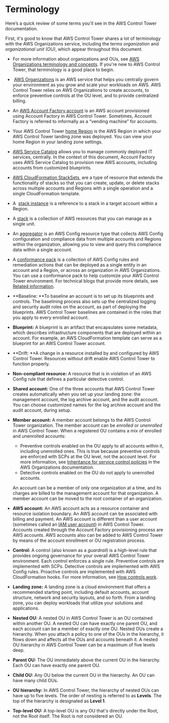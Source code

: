 # Terminology<a name="terminology"></a>

Here’s a quick review of some terms you'll see in the AWS Control Tower documentation\.

First, it's good to know that AWS Control Tower shares a lot of terminology with the AWS Organizations service, including the terms *organization* and *organizational unit \(OU\)*, which appear throughout this document\. 
+ For more information about organizations and OUs, see [AWS Organizations terminology and concepts](https://docs.aws.amazon.com/organizations/latest/userguide/orgs_getting-started_concepts.html)\. If you're new to AWS Control Tower, that terminology is a good place to begin\.
+  [AWS Organizations](https://docs.aws.amazon.com/organizations/latest/userguide/orgs_introduction.html) is an AWS service that helps you centrally govern your environment as you grow and scale your workloads on AWS\. AWS Control Tower relies on AWS Organizations to create accounts, to enforce preventive controls at the OU level, and to provide centralized billing\.
+ An [AWS Account Factory account](https://docs.aws.amazon.com/controltower/latest/userguide/account-factory.html) is an AWS account provisioned using Account Factory in AWS Control Tower\. Sometimes, Account Factory is referred to informally as a “vending machine” for accounts\. 
+ Your AWS Control Tower [home Region](https://docs.aws.amazon.com/controltower/latest/userguide/best-practices.html#tips-for-admin-setup) is the AWS Region in which your AWS Control Tower landing zone was deployed\. You can view your home Region in your landing zone settings\. 
+ [AWS Service Catalog](https://docs.aws.amazon.com/servicecatalog/latest/adminguide/introduction.html) allows you to manage commonly deployed IT services, centrally\. In the context of this document, Account Factory uses AWS Service Catalog to provision new AWS accounts, including accounts from customized blueprints\. 
+ [AWS CloudFormation StackSets ](https://docs.aws.amazon.com/AWSCloudFormation/latest/UserGuide/stacksets-concepts.html) are a type of resource that extends the functionality of stacks so that you can create, update, or delete stacks across multiple accounts and Regions with a single operation and a single CloudFormation template\. 
+ A  [stack instance](https://docs.aws.amazon.com/AWSCloudFormation/latest/UserGuide/stacksets-concepts.html#stacksets-concepts-stackinstances) is a reference to a stack in a target account within a Region\. 
+ A [stack](https://docs.aws.amazon.com/AWSCloudFormation/latest/UserGuide/cfn-whatis-concepts.html#w2ab1b5c15b) is a collection of AWS resources that you can manage as a single unit\. 
+ An [aggregator](https://docs.aws.amazon.com/config/latest/developerguide/aggregate-data.html) is an AWS Config resource type that collects AWS Config configuration and compliance data from multiple accounts and Regions within the organization, allowing you to view and query this compliance data within a single account\. 
+ A [conformance pack](https://docs.aws.amazon.com/config/latest/developerguide/conformance-packs.html) is a collection of AWS Config rules and remediation actions that can be deployed as a single entity in an account and a Region, or across an organization in AWS Organizations\. You can use a conformance pack to help customize your AWS Control Tower environment\. For technical blogs that provide more details, see [Related information](https://docs.aws.amazon.com/controltower/latest/userguide/related-information.html#working-existing-organizations)\.
+ **Baseline: **To baseline an account is to set up its blueprints and controls\. The baselining process also sets up the centralized logging and security audit roles on the account, as part of deploying the blueprints\. AWS Control Tower baselines are contained in the roles that you apply to every enrolled account\.
+  **Blueprint:** A blueprint is an artifact that encapsulates some metadata, which describes infrastructure components that are deployed within an account\. For example, an AWS CloudFormation template can serve as a blueprint for an AWS Control Tower account\.
+ **Drift: **A change in a resource installed by and configured by AWS Control Tower\. Resources without drift enable AWS Control Tower to function properly\.
+ **Non\-compliant resource:** A resource that is in violation of an AWS Config rule that defines a particular detective control\. 
+ **Shared account:** One of the three accounts that AWS Control Tower creates automatically when you set up your landing zone: the management account, the log archive account, and the audit account\. You can choose customized names for the log archive account and the audit account, during setup\.
+ **Member account:** A member account belongs to the AWS Control Tower organization\. The member account can be *enrolled* or *unenrolled* in AWS Control Tower\. When a registered OU contains a mix of enrolled and unenrolled accounts:
  + Preventive controls enabled on  the OU apply to all accounts within it, including unenrolled ones\. This is true because preventive controls are enforced with SCPs at the OU level, not the account level\. For more information, see [Inheritance for service control policies](https://docs.aws.amazon.com/organizations/latest/userguide/orgs_manage_policies_inheritance_auth.html) in the AWS Organizations documentation\.
  + Detective controls enabled on the OU do not apply to unenrolled accounts\.

  An account can be a member of only one organization at a time, and its charges are billed to the management account for that organization\. A member account can be moved to the root container of an organization\.
+ **AWS account:** An AWS account acts as a resource container and resource isolation boundary\. An AWS account can be associated with billing and payment\. An AWS account is different than a user account \(sometimes called an [IAM user account](https://docs.aws.amazon.com/controltower/latest/userguide/setting-up.html#setting-up-iam)\) in AWS Control Tower\. Accounts created through the Account Factory provisioning process are AWS accounts\. AWS accounts also can be added to AWS Control Tower by means of the account enrollment or OU registration process\.
+ **Control:** A control \(also known as a *guardrail*\) is a high\-level rule that provides ongoing governance for your overall AWS Control Tower environment\. Each control enforces a single rule\. Preventive controls are implemented with SCPs\. Detective controls are implemented with AWS Config rules\. Proactive controls are implemented with AWS CloudFormation hooks\. For more information, see [How controls work](how-control-tower-works.md#how-controls-work)\.
+ **Landing zone:** A landing zone is a cloud environment that offers a recommended starting point, including default accounts, account structure, network and security layouts, and so forth\. From a landing zone, you can deploy workloads that utilize your solutions and applications\.
+ **Nested OU:** A nested OU in AWS Control Tower is an OU contained within another OU\. A nested OU can have exactly one parent OU, and each account can be a member of exactly one OU\. Nested OUs create a hierarchy\. When you attach a policy to one of the OUs in the hierarchy, it flows down and affects all the OUs and accounts beneath it\. A nested OU hierarchy in AWS Control Tower can be a maximum of five levels deep\.
+ **Parent OU:** The OU immediately above the current OU in the hierarchy\. Each OU can have exactly one parent OU\.
+ **Child OU:**  Any OU below the current OU in the hierarchy\. An OU can have many child OUs\.
+ **OU hierarchy:** In AWS Control Tower, the hierarchy of nested OUs can have up to five levels\. The order of nesting is referred to as **Levels**\. The top of the hierarchy is designated as **Level 1**\.
+ **Top\-level OU:** A top\-level OU is any OU that's directly under the Root, not the Root itself\. The Root is not considered an OU\.
